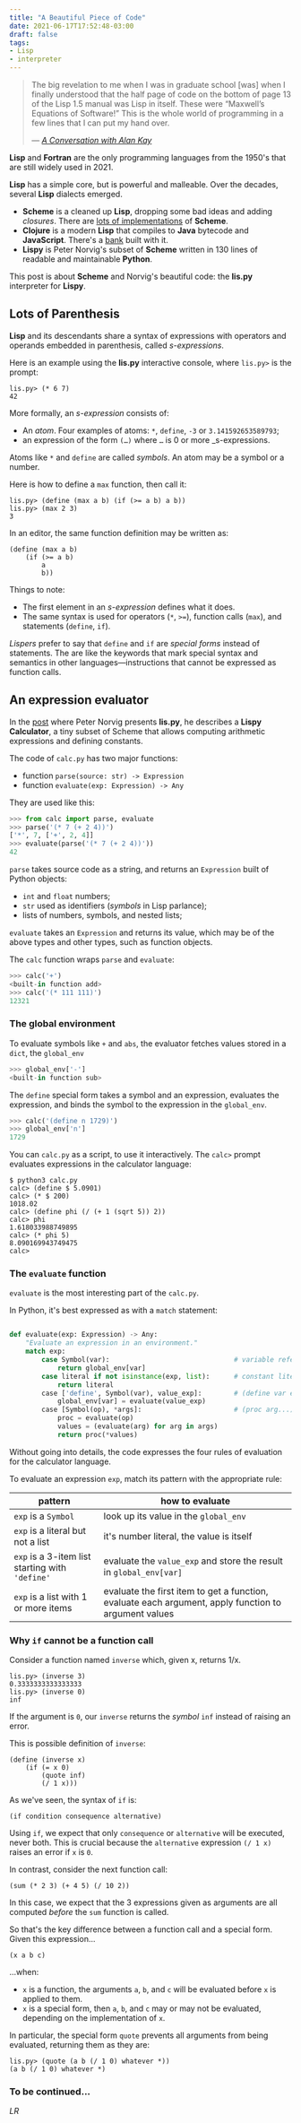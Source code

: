 ```yaml
---
title: "A Beautiful Piece of Code"
date: 2021-06-17T17:52:48-03:00
draft: false
tags:
- Lisp
- interpreter
---
```


> The big revelation to me when I was in graduate school [was] when I finally understood that the half page of code on the bottom of page 13 of the Lisp 1.5 manual was Lisp in itself. These were “Maxwell’s Equations of Software!” This is the whole world of programming in a few lines that I can put my hand over.
>
> — [_A Conversation with Alan Kay_](https://queue.acm.org/detail.cfm?id=1039523)


**Lisp** and **Fortran** are the only programming languages from the 1950's that are still widely used in 2021.

**Lisp** has a simple core, but is powerful and malleable. Over the decades, several **Lisp** dialects emerged.

* **Scheme** is a cleaned up **Lisp**, dropping some bad ideas and adding _closures_. There are [lots of implementations](http://community.schemewiki.org/?scheme-faq-standards#implementations) of **Scheme**.
* **Clojure** is a modern **Lisp** that compiles to **Java** bytecode and **JavaScript**. There's a [bank](https://building.nubank.com.br/working-with-clojure-at-nubank/) built with it.
* **Lispy** is Peter Norvig's subset of **Scheme** written in 130 lines of readable and maintainable **Python**.

This post is about **Scheme** and Norvig's beautiful code: the **lis.py** interpreter for **Lispy**.

## Lots of Parenthesis

**Lisp** and its descendants share a syntax of expressions with operators and operands
embedded in parenthesis, called _s-expressions_.

Here is an example using the **lis.py** interactive console, where `lis.py>` is the prompt:

```
lis.py> (* 6 7)
42
```

More formally, an _s-expression_ consists of:

* An _atom_. Four examples of atoms: `*`, `define`, `-3` or `3.141592653589793`;
* an expression of the form `(…)` where `…` is 0 or more _s-expressions.

Atoms like `*` and `define` are called _symbols_.
An atom may be a symbol or a number.

Here is how to define a `max` function, then call it:

```
lis.py> (define (max a b) (if (>= a b) a b))
lis.py> (max 2 3)
3
```

In an editor, the same function definition may be written as:

```
(define (max a b)
    (if (>= a b)
        a
        b))
```

Things to note:

* The first element in an _s-expression_ defines what it does.
* The same syntax is used for operators (`*`, `>=`), function calls (`max`), and statements (`define`, `if`).

_Lispers_ prefer to say that `define` and `if` are _special forms_ instead of statements.
The are like the keywords that mark special syntax and semantics in other
languages—instructions that cannot be expressed as function calls.

## An expression evaluator

In the [post](https://norvig.com/lispy.html) where Peter Norvig presents **lis.py**,
he describes a **Lispy Calculator**, a tiny subset of Scheme
that allows computing arithmetic expressions and defining constants.

The code of `calc.py` has two major functions:

* function `parse(source: str) -> Expression`
* function `evaluate(exp: Expression) -> Any`

They are used like this:

```python
>>> from calc import parse, evaluate
>>> parse('(* 7 (+ 2 4))')
['*', 7, ['+', 2, 4]]
>>> evaluate(parse('(* 7 (+ 2 4))'))
42
```

`parse` takes source code as a string, and returns an `Expression`
built of Python objects:

* `int` and `float` numbers;
* `str` used as identifiers (_symbols_ in Lisp parlance);
* lists of numbers, symbols, and nested lists;

`evaluate` takes an `Expression` and returns its value,
which may be of the above types and other types,
such as function objects.

The `calc` function wraps `parse` and `evaluate`:

```python
>>> calc('+')
<built-in function add>
>>> calc('(* 111 111)')
12321
```

### The global environment

To evaluate symbols like `+` and `abs`,
the evaluator fetches values stored in
a `dict`, the `global_env`

```python
>>> global_env['-']
<built-in function sub>
```

The `define` special form takes a symbol and
an expression, evaluates the expression, and
binds the symbol to the expression in the
`global_env`.

```python
>>> calc('(define n 1729)')
>>> global_env['n']
1729
```

You can `calc.py` as a script, to use it interactively.
The `calc>` prompt evaluates expressions in the calculator language:

```
$ python3 calc.py
calc> (define $ 5.0901)
calc> (* $ 200)
1018.02
calc> (define phi (/ (+ 1 (sqrt 5)) 2))
calc> phi
1.618033988749895
calc> (* phi 5)
8.090169943749475
calc>

```

### The `evaluate` function

`evaluate` is the most interesting part of the `calc.py`.

In Python, it's best expressed as with a `match` statement:

```python

def evaluate(exp: Expression) -> Any:
    "Evaluate an expression in an environment."
    match exp:
        case Symbol(var):                               # variable reference
            return global_env[var]
        case literal if not isinstance(exp, list):      # constant literal
            return literal
        case ['define', Symbol(var), value_exp]:        # (define var exp)
            global_env[var] = evaluate(value_exp)
        case [Symbol(op), *args]:                       # (proc arg...)
            proc = evaluate(op)
            values = (evaluate(arg) for arg in args)
            return proc(*values)
```

Without going into details, the code expresses the four rules
of evaluation for the calculator language.

To evaluate an expression `exp`, match its pattern with the appropriate rule:


| pattern                                         | how to evaluate                   |
|-------------------------------------------------|-----------------------------------|
| `exp` is a `Symbol`                             | look up its value in the `global_env` |
| `exp` is a literal but not a list               | it's number literal, the value is itself |
| `exp` is a 3-item list starting with `'define'` | evaluate the `value_exp` and store the result in `global_env[var]`|
| `exp` is a list with 1 or more items            | evaluate the first item to get a function, evaluate each argument, apply function to argument values |


### Why `if` cannot be a function call

Consider a function named `inverse` which, given x, returns 1/x.

```
lis.py> (inverse 3)
0.3333333333333333
lis.py> (inverse 0)
inf
```

If the argument is `0`, our `inverse` returns the _symbol_ `inf` instead of raising an error.

This is possible definition of `inverse`:


```
(define (inverse x)
    (if (= x 0)
        (quote inf)
        (/ 1 x)))
```

As we've seen, the syntax of `if` is:

```
(if condition consequence alternative)
```

Using `if`, we expect that only `consequence` or `alternative` will be executed, never both.
This is crucial because the `alternative` expression `(/ 1 x)` raises an error if `x` is `0`.

In contrast, consider the next function call:

```
(sum (* 2 3) (+ 4 5) (/ 10 2))
```

In this case, we expect that the 3 expressions given as arguments are all computed _before_ the `sum` function is called.

So that's the key difference between a function call and a special form.
Given this expression...

```(x a b c)```

...when:

* `x` is a function, the arguments `a`, `b`, and `c` will be evaluated before `x` is applied to them.
* `x` is a special form, then `a`, `b`, and `c` may or may not be evaluated, depending on the implementation of `x`.

In particular, the special form `quote` prevents all arguments from being evaluated, returning them as they are:

```
lis.py> (quote (a b (/ 1 0) whatever *))
(a b (/ 1 0) whatever *)
```

### To be continued...

_LR_
